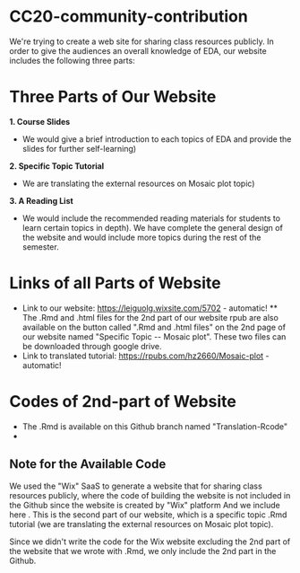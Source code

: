 # CC20-community-contribution

We're trying to create a web site for sharing class resources publicly. 
In order to give the audiences an overall knowledge of EDA, our website includes the following three parts: 

# Three Parts of Our Website

**1. Course Slides**
  * We would give a brief introduction to each topics of EDA and provide the slides for further self-learning)

**2. Specific Topic Tutorial**
  * We are translating the external resources on Mosaic plot topic)

**3. A Reading List**
  * We would include the recommended reading materials for students to learn certain topics in depth). We have complete the general design of the website and would include more topics during the rest of the semester. 


# Links of all Parts of Website
  * Link to our website: https://leiguolg.wixsite.com/5702 - automatic!
    ** The .Rmd and .html files for the 2nd part of our website rpub are also available on the button called ".Rmd and .html files" on the 2nd page of our website named "Specific Topic -- Mosaic plot". These two files can be downloaded through google drive.
  * Link to translated tutorial: https://rpubs.com/hz2660/Mosaic-plot - automatic!

# Codes of 2nd-part of Website 
  * The .Rmd is available on this Github branch named "Translation-Rcode" 
  * 

## Note for the Available Code
  We used the "Wix" SaaS to generate a website that for sharing class resources publicly, where the code of building the website is not included in the Github since the website is created by "Wix" platform And we include here . This is the second part of our website, which is a specific topic .Rmd tutorial (we are translating the external resources on Mosaic plot topic). 

  Since we didn't write the code for the Wix website excluding the 2nd part of the website that we wrote with .Rmd, we only include the 2nd part in the Github. 
